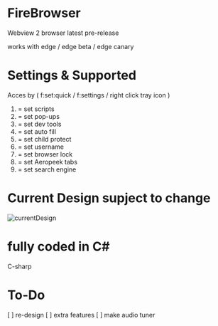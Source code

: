 # FireBrowser
Webview 2 browser latest pre-release 

works with edge / edge beta / edge canary

# Settings & Supported
Acces by ( f:set:quick / f:settings / right click tray icon )

1. = set scripts
2. = set pop-ups
3. = set dev tools
4. = set auto fill
5. = set child protect
6. = set username
7. = set browser lock
8. = set Aeropeek tabs
9. = set search engine


# Current Design supject to change
![currentDesign](https://user-images.githubusercontent.com/53493418/134950100-a6ed3ab5-f10f-4cf0-aad0-5eac9d105c78.png)

# fully coded in C#
C-sharp

# To-Do

[ ] re-design
[ ] extra features
[ ] make audio tuner 
